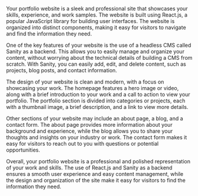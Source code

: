 Your portfolio website is a sleek and professional site that showcases your skills, experience, and work samples. The website is built using React.js, a popular JavaScript library for building user interfaces. The website is organized into distinct components, making it easy for visitors to navigate and find the information they need.

One of the key features of your website is the use of a headless CMS called Sanity as a backend. This allows you to easily manage and organize your content, without worrying about the technical details of building a CMS from scratch. With Sanity, you can easily add, edit, and delete content, such as projects, blog posts, and contact information.

The design of your website is clean and modern, with a focus on showcasing your work. The homepage features a hero image or video, along with a brief introduction to your work and a call to action to view your portfolio. The portfolio section is divided into categories or projects, each with a thumbnail image, a brief description, and a link to view more details.

Other sections of your website may include an about page, a blog, and a contact form. The about page provides more information about your background and experience, while the blog allows you to share your thoughts and insights on your industry or work. The contact form makes it easy for visitors to reach out to you with questions or potential opportunities.

Overall, your portfolio website is a professional and polished representation of your work and skills. The use of React.js and Sanity as a backend ensures a smooth user experience and easy content management, while the design and organization of the site make it easy for visitors to find the information they need.
